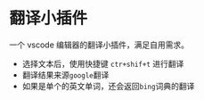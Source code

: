 # 翻译小插件

一个 vscode 编辑器的翻译小插件，满足自用需求。

- 选择文本后，使用快捷键 `ctr+shif+t` 进行翻译
- 翻译结果来源`google`翻译
- 如果是单个的英文单词，还会返回`bing`词典的翻译
